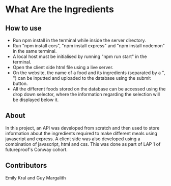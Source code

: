 # What Are the Ingredients
## How to use
- Run npm install in the terminal while inside the server directory.
- Run "npm install cors", "npm install express" and "npm install nodemon" in the same terminal.
- A local host must be initialised by running "npm run start" in the terminal.
- Open the client side html file using a live server.
- On the website, the name of a food and its ingredients (separated by a ", ") can be inputted and uploaded to the database using the submit button.
- All the different foods stored on the database can be accessed using the drop down selector, where the information regarding the selection will be displayed below it.
## About
In this project, an API was developed from scratch and then used to store information about the ingredients required to make different meals using javascript and express. 
A client side was also developed using a combination of javascript, html and css. This was done as part of LAP 1 of futureproof's Conway cohort.
## Contributors
Emily Kral and Guy Margalith
